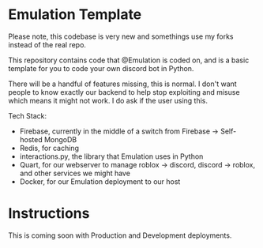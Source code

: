 # Emulation Template
Please note, this codebase is very new and somethings use my forks instead of the real repo. 

This repository contains code that @Emulation is coded on, and is a basic template for you to code your own discord bot in Python. 

There will be a handful of features missing, this is normal. I don't want people to know exactly our backend to help stop exploiting and misuse which means it might not work. I do ask if the user using this. 

Tech Stack:
- Firebase, currently in the middle of a switch from Firebase -> Self-hosted MongoDB
- Redis, for caching 
- interactions.py, the library that Emulation uses in Python
- Quart, for our webserver to manage roblox -> discord, discord -> roblox, and other services we might have
- Docker, for our Emulation deployment to our host

# Instructions 
This is coming soon with Production and Development deployments.
